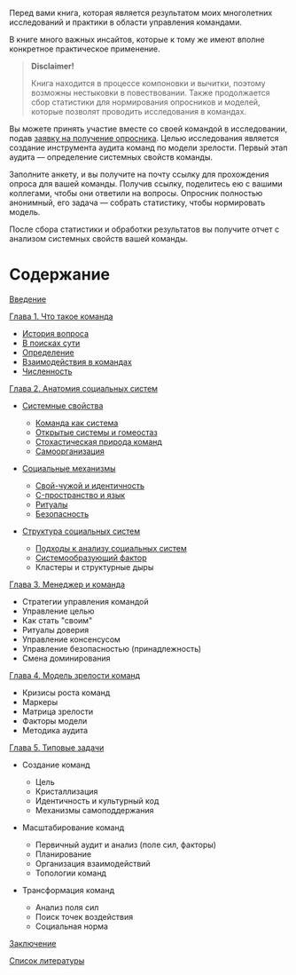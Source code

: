Перед вами книга, которая является результатом моих многолетних исследований и практики в области управления командами.

В книге много важных инсайтов, которые к тому же имеют вполне конкретное практическое применение.

> **Disclaimer!**
> 
> Книга находится в процессе компоновки и вычитки, поэтому возможны нестыковки в повествовании. Также продолжается сбор статистики для нормирования опросников и моделей, которые позволят проводить исследования в командах.

Вы можете принять участие вместе со своей командой в исследовании, подав [заявку на получение опросника](https://forms.gle/dRAKLccWknNzZkf8A). Целью исследования является создание инструмента аудита команд по модели зрелости. Первый этап аудита — определение системных свойств команды.

Заполните анкету, и вы получите на почту ссылку для прохождения опроса для вашей команды. Получив ссылку, поделитесь ею с вашими коллегами, чтобы они ответили на вопросы. Опросник полностью анонимный, его задача — собрать статистику, чтобы нормировать модель.

После сбора статистики и обработки результатов вы получите отчет с анализом системных свойств вашей команды.

<!-- К методике аудита и анализа я тоже старался подходить научно, но качество модели еще предстоит повышать, а для этого нужна статистика. Поэтому приглашаю поучаствовать в исследованиях моих исследованиях. (ссылки будут позже) -->

# Содержание

[Введение](0.intro.md)

[Глава 1. Что такое команда](01.chapter1.md)

- [История вопроса](01.chapter1.md#история-вопроса)
- [В поисках сути](01.chapter1.md#В-поисках-сути)
- [Определение](01.chapter1.md#определение)
- [Взаимодействия в командах](01.chapter1.md#Взаимодействия-в-командах)
- [Численность](01.chapter1.md#численность)

[Глава 2. Анатомия социальных систем](02.chapter2.md)

- [Системные свойства]()
  
  - [Команда как система](02.chapter2.md#КомандаКакСистема)
  - [Открытые системы и гомеостаз](02.chapter2.md#ОткрытыеСистемыИГомеостаз)
  - [Стохастическая природа команд](02.chapter2.md#)
  - [Самоорганизация](02.chapter2.md#Самоорганизация)

- [Социальные механизмы](02.chapter2.md#Социальные-Механизмы)
  
  - [Свой-чужой и идентичность](02.chapter2.md#Свой-чужой-и-идентичность)
  - [C-пространство и язык](02.chapter2.md#C-пространство-и-язык)
  - [Ритуалы](02.chapter2.md#Ритуалы)
  - [Безопасность](02.chapter2.md#Безопасность)

- [Структура социальных систем](02.chapter2.md#Структура-социальных-систем)
  
  - [Подходы к анализу социальных систем](02.chapter2.md#Подходы-к-анализу-социальных-систем)
  - [Системообразующий фактор](02.chapter2.md#Системообразующий-фактор)
  - Кластеры и структурные дыры

[Глава 3. Менеджер и команда](03.chapter3.md)

- Стратегии управления командой
- Управление целью
- Как стать "своим"
- Ритуалы доверия
- Управление консенсусом
- Управление безопасностью (принадлежность)
- Смена доминирования

[Глава 4. Модель зрелости команд](04.chapter4.md)

- Кризисы роста команд
- Маркеры
- Матрица зрелости
- Факторы модели
- Методика аудита

[Глава 5. Типовые задачи](05.chapter5.md)

- Создание команд
  
  - Цель
  - Кристаллизация
  - Идентичность и культурный код
  - Механизмы самоподдержания

- Масштабирование команд
  
  - Первичный аудит и анализ (поле сил, факторы)
  - Планирование
  - Организация взаимодействий
  - Топологии команд

- Трансформация команд
  
  - Анализ поля сил
  - Поиск точек воздействия
  - Социальная норма

[Заключение](conclusion.md)

[Список литературы](references.md)
